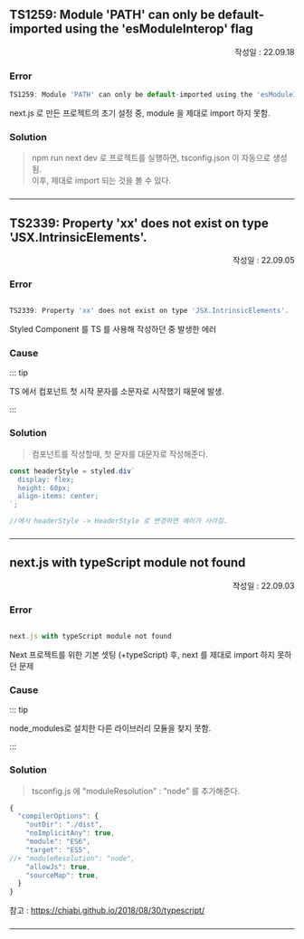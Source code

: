 ## TS1259: Module 'PATH' can only be default-imported using the 'esModuleInterop' flag

<p align="right">작성일 : 22.09.18</p>

### Error


```javascript
TS1259: Module 'PATH' can only be default-imported using the 'esModuleInterop' flag
```

next.js 로 만든 프로젝트의 초기 설정 중, module 을 제대로 import 하지 못함.


### Solution
> npm run next dev 로 프로젝트를 실행하면, tsconfig.json 이 자동으로 생성됨.   
> 이후, 제대로 import 되는 것을 볼 수 있다.


###



------

## TS2339: Property 'xx' does not exist on type 'JSX.IntrinsicElements'.
<p align="right">작성일 : 22.09.05</p>

### Error


```javascript

TS2339: Property 'xx' does not exist on type 'JSX.IntrinsicElements'.

```

Styled Component 를 TS 를 사용해 작성하던 중 발생한 에러

### Cause

::: tip

TS 에서 컴포넌트 첫 시작 문자를 소문자로 시작했기 때문에 발생.


:::



### Solution
> 컴포넌트를 작성할때, 첫 문자를 대문자로 작성해준다.

```typescript
const headerStyle = styled.div`
  display: flex;
  height: 60px;
  align-items: center;
`;

//에서 headerStyle -> HeaderStyle 로 변경하면 에러가 사라짐.
```


###

----
###




## next.js with typeScript module not found
<p align="right">작성일 : 22.09.03</p>

### Error


```javascript

next.js with typeScript module not found

```

Next 프로젝트를 위한 기본 셋팅 (+typeScript) 후, next 를 제대로 import 하지 못하던 문제

### Cause

::: tip

node_modules로 설치한 다른 라이브러리 모듈을 찾지 못함.

:::



### Solution
> tsconfig.js 에 "moduleResolution" : "node" 를 추가해준다.

```javascript
{
  "compilerOptions": {
    "outDir": "./dist",
    "noImplicitAny": true,
    "module": "ES6",
    "target": "ES5",
//+ "moduleResolution": "node",
    "allowJs": true,
    "sourceMap": true,
  }
}
```

참고 : https://chiabi.github.io/2018/08/30/typescript/

###

----
###

